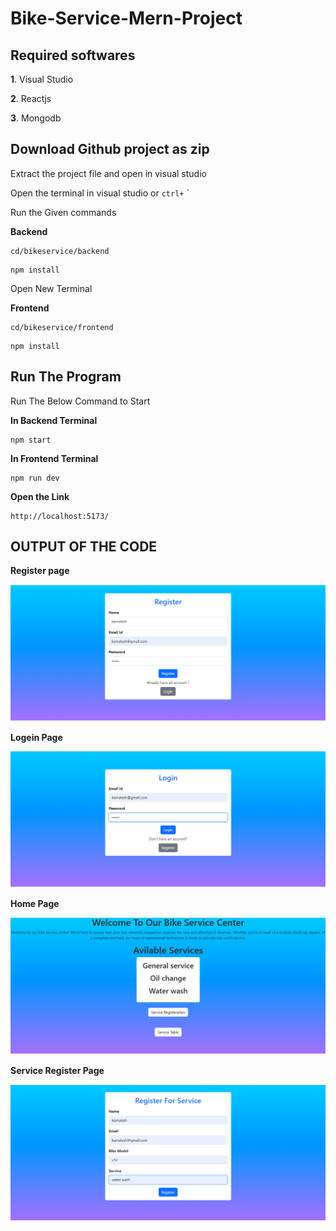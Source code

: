 # Bike-Service-Mern-Project
## Required softwares
**1**. Visual Studio

**2**. Reactjs
 
**3**. Mongodb

## Download Github project as zip
Extract the project file and open in visual studio

Open the terminal in visual studio or `ctrl+` `

Run the Given commands

**Backend**

```cd
cd/bikeservice/backend
```

```install
npm install
```
Open New Terminal

**Frontend**

```cd
cd/bikeservice/frontend
```

```install
npm install
```

## Run The Program

Run The Below Command to Start

**In Backend Terminal**

```cd
npm start
```

**In Frontend Terminal**

```cd
npm run dev
```

**Open the Link**

```link
http://localhost:5173/
```
## OUTPUT OF THE CODE

**Register page**

![alt text](https://github.com/kamaleshjk/Bike-Service-Mern-Project/blob/main/images/Screenshot%202023-10-18%20171746.png
 "Logo Title Text 1")

 **Logein Page**

 ![alt text](https://github.com/kamaleshjk/Bike-Service-Mern-Project/blob/main/images/Screenshot%202023-10-18%20171803.png
 "Logo Title Text 1")

 **Home Page**

 ![alt text](https://github.com/kamaleshjk/Bike-Service-Mern-Project/blob/main/images/Screenshot%202023-10-18%20171823.png
 "Logo Title Text 1")

 **Service Register Page**

 ![alt text](https://github.com/kamaleshjk/Bike-Service-Mern-Project/blob/main/images/Screenshot%202023-10-18%20171854.png
 "Logo Title Text 1")
